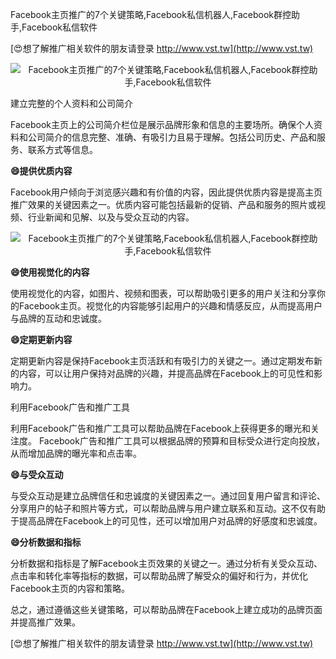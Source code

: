Facebook主页推广的7个关键策略,Facebook私信机器人,Facebook群控助手,Facebook私信软件

[😍想了解推广相关软件的朋友请登录 http://www.vst.tw](http://www.vst.tw)

 <center><img src="https://vst.tw/MP4/tuiguang/png/5.png" alt="Facebook主页推广的7个关键策略,Facebook私信机器人,Facebook群控助手,Facebook私信软件"></center>

建立完整的个人资料和公司简介

Facebook主页上的公司简介栏位是展示品牌形象和信息的主要场所。确保个人资料和公司简介的信息完整、准确、有吸引力且易于理解。包括公司历史、产品和服务、联系方式等信息。

**😄提供优质内容**

Facebook用户倾向于浏览感兴趣和有价值的内容，因此提供优质内容是提高主页推广效果的关键因素之一。优质内容可能包括最新的促销、产品和服务的照片或视频、行业新闻和见解、以及与受众互动的内容。

 <center><img src="https://vst.tw/MP4/tuiguang/png/1.png" alt="Facebook主页推广的7个关键策略,Facebook私信机器人,Facebook群控助手,Facebook私信软件"></center>

**😄使用视觉化的内容**

使用视觉化的内容，如图片、视频和图表，可以帮助吸引更多的用户关注和分享你的Facebook主页。视觉化的内容能够引起用户的兴趣和情感反应，从而提高用户与品牌的互动和忠诚度。

**😄定期更新内容**

定期更新内容是保持Facebook主页活跃和有吸引力的关键之一。通过定期发布新的内容，可以让用户保持对品牌的兴趣，并提高品牌在Facebook上的可见性和影响力。

利用Facebook广告和推广工具

利用Facebook广告和推广工具可以帮助品牌在Facebook上获得更多的曝光和关注度。 Facebook广告和推广工具可以根据品牌的预算和目标受众进行定向投放，从而增加品牌的曝光率和点击率。

**😄与受众互动**

与受众互动是建立品牌信任和忠诚度的关键因素之一。通过回复用户留言和评论、分享用户的帖子和照片等方式，可以帮助品牌与用户建立联系和互动。这不仅有助于提高品牌在Facebook上的可见性，还可以增加用户对品牌的好感度和忠诚度。

**😄分析数据和指标**

分析数据和指标是了解Facebook主页效果的关键之一。通过分析有关受众互动、点击率和转化率等指标的数据，可以帮助品牌了解受众的偏好和行为，并优化Facebook主页的内容和策略。

总之，通过遵循这些关键策略，可以帮助品牌在Facebook上建立成功的品牌页面并提高推广效果。

[😍想了解推广相关软件的朋友请登录 http://www.vst.tw](http://www.vst.tw)



